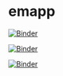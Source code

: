# emapp


[![Binder](https://mybinder.org/badge_logo.svg)](https://mybinder.org/v2/gh/r0b07z3r0/emapp/main)

[![Binder](https://mybinder.org/badge_logo.svg)](https://mybinder.org/v2/gh/r0b07z3r0/emapp/main?urlpath=apps/FEMAPP.ipynb)

[![Binder](https://mybinder.org/badge_logo.svg)](https://mybinder.org/v2/gh/r0b07z3r0/leapp/master?urlpath=apps%2Findex.ipynb)
